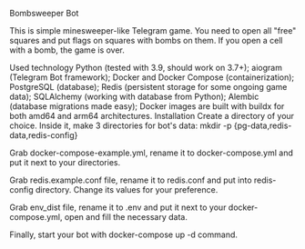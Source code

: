 Bombsweeper Bot
 

This is simple minesweeper-like Telegram game. You need to open all "free" squares and put flags on squares with bombs on them. If you open a cell with a bomb, the game is over.

Used technology
Python (tested with 3.9, should work on 3.7+);
aiogram (Telegram Bot framework);
Docker and Docker Compose (containerization);
PostgreSQL (database);
Redis (persistent storage for some ongoing game data);
SQLAlchemy (working with database from Python);
Alembic (database migrations made easy);
Docker images are built with buildx for both amd64 and arm64 architectures.
Installation
Create a directory of your choice. Inside it, make 3 directories for bot's data:
mkdir -p {pg-data,redis-data,redis-config}

Grab docker-compose-example.yml, rename it to docker-compose.yml and put it next to your directories.

Grab redis.example.conf file, rename it to redis.conf and put into redis-config directory. Change its values for your preference.

Grab env_dist file, rename it to .env and put it next to your docker-compose.yml, open and fill the necessary data.

Finally, start your bot with docker-compose up -d command.